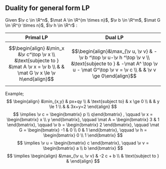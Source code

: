 ## Duality for general form LP
Given $\v c \in \R^n$, $\mat A \in \R^{m \times n}$, $\v b \in \R^m$, $\mat G \in \R^{r \times n}$, $\v h \in \R^r$ :

| Primal LP                                                                                                                     | Dual LP                                                                                                                                                                    |
| ----------------------------------------------------------------------------------------------------------------------------- | -------------------------------------------------------------------------------------------------------------------------------------------------------------------------- |
| $$\begin{align} &\min_x  &\v c^\top \v x \\ &\text{subjecte to } &\mat A \v x = \v b \\ & & \mat G \v x \le \v h\end{align}$$ | $$\begin{align}&\max_{\v u, \v v} & -\v b ^\top \v u-\v h ^\top \v v \\ &\text{subjecte to } & -\mat A^ \top \v u - \mat G^\top \v v = \v c \\ & & \v v \ge 0\end{align}$$ |
 Example;
$$
\begin{align}
&\min_{x,y} & px+qy \\
& \text{subject to} & x \ge 0 \\
& & y \le 1 \\
& & 3x+y=2
\end{align}
$$
$$
\implies \v c = \begin{bmatrix} p \\ q\end{bmatrix} , \qquad \v x = \begin{bmatrix} x \\ y \end{bmatrix}, \qquad \mat A = \begin{bmatrix} 3 & 1 \end{bmatrix}, \qquad \v b = \begin{bmatrix} 2 \end{bmatrix}, \qquad \mat G = \begin{bmatrix} -1 & 0 \\ 0 & 1 \end{bmatrix}, \qquad \v h = \begin{bmatrix} 0 \\ 1 \end{bmatrix}
$$
$$
\implies \v u = \begin{bmatrix} c \end{bmatrix}, \qquad \v v = \begin{bmatrix} a \\ b \end{bmatrix}
$$
$$
\implies 
\begin{align}
&\max_{\v u, \v v} & -2 c + b \\
& \text{subject to } &   
\end{align}
$$
